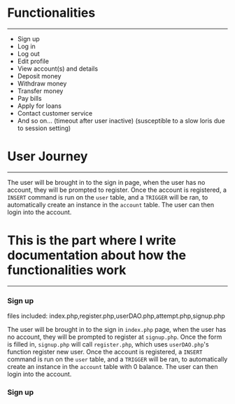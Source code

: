 # Functionalities

---

- Sign up
- Log in
- Log out
- Edit profile
- View account(s) and details
- Deposit money
- Withdraw money
- Transfer money
- Pay bills
- Apply for loans
- Contact customer service
- And so on… (timeout after user inactive) (susceptible to a slow loris due to session setting)

# User Journey

---

The user will be brought in to the sign in page, when the user has no account, they will be prompted to register.
Once the account is registered, a `INSERT` command is run on the `user` table, and a `TRIGGER` will be ran, to automatically create an instance in the `account` table.
The user can then login into the account.







# This is the part where I write documentation about how the functionalities work

---

### Sign up
files included: index.php,register.php,userDAO.php,attempt.php,signup.php

The user will be brought in to the sign in `index.php` page, when the user has no account, they will be prompted to register at `signup.php`.
Once the form is filled in, `signup.php` will call `register.php`, which uses `userDAO.php`'s function register new user.
Once the account is registered, a `INSERT` command is run on the `user` table, and a `TRIGGER` will be ran, to automatically create an instance in the `account` table with 0 balance.
The user can then login into the account.

### Sign up
